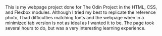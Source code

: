 This is my webpage project done for The Odin Project in the HTML, CSS, and Flexbox modules. Although I tried my best to replicate the reference photo, I had difficulties matching fonts and the webpage when in a minimized tab version is not as ideal as I wanted it to be. The page took several hours to do, but was a very interesting learning experience.